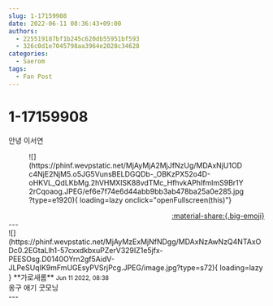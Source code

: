 ```yaml
---
slug: 1-17159908
date: 2022-06-11 08:36:43+09:00
authors:
  - 225519187bf1b245c620db55951bf593
  - 326c0d1e7045798aa3964e2028c34628
categories:
  - Saerom
tags:
  - Fan Post
---
```


# 1-17159908

<div class="post-container" markdown="1">
<div class="content-container md-sidebar__scrollwrap" markdown="1">

안녕 이서연
<figure markdown="1">
![](https://phinf.wevpstatic.net/MjAyMjA2MjJfNzUg/MDAxNjU1ODc4NjE2NjM5.o5JG5VunsBELDGQDb-_OBKzPX52o4D-oHKVL_QdLKbMg.2hVHMXlSK88vdTMc_HfhvkAPhIfmlmS9Br1Y2rCqoaog.JPEG/ef6e7f74e6d44abb9bb3ab478ba25a0e285.jpg?type=e1920){ loading=lazy onclick="openFullscreen(this)"}
</figure>


</div>
</div>

<div style="text-align: right;" markdown="1">
<a href="https://weverse.io/fromis9/fanpost/1-17159908" style="text-align: right;">:material-share:{.big-emoji}</a>
</div>
---

<div class="comments-container md-sidebar__scrollwrap" markdown="1">
<div class="comment" markdown="1">
<div class='id-container' markdown="1">
![](https://phinf.wevpstatic.net/MjAyMzExMjNfNDgg/MDAxNzAwNzQ4NTAxODc0.2EGtaLlh1-57cxxdkbxuPZerV329IZ1e5jfx-PEESOsg.D0140OYrn2gf5AidV-JLPeSUqIK9mFmUGEsyPVSrjPcg.JPEG/image.jpg?type=s72){ loading=lazy }
**<span class="artist">가로새롬</span>** <small>Jun 11 2022, 08:38</small><br>
</div>
<div class='comment-body' markdown="1">
옹구 애기 굿모닝
</div>
</div>
</div>
---
